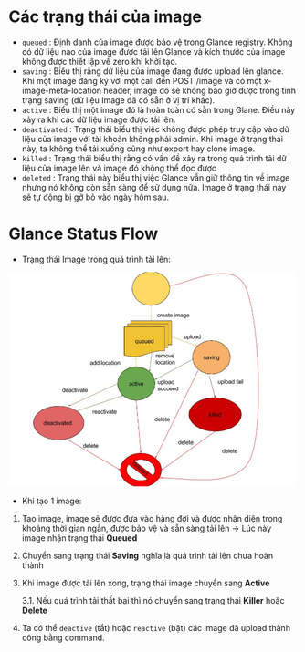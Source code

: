 # Các trạng thái của image
- `queued` : Định danh của image được bảo vệ trong Glance registry. Không có dữ liệu nào của image được tải lên Glance và kích thước của image không được thiết lập về zero khi khởi tạo.
- `saving` : Biểu thị rằng dữ liệu của image đang được upload lên glance. Khi một image đăng ký với một call đến POST /image và có một x-image-meta-location header, image đó sẽ không bao giờ được trong tình trạng saving (dữ liệu Image đã có sẵn ở vị trí khác).
- `active` : Biểu thị một image đó là hoàn toàn có sẵn trong Glane. Điều này xảy ra khi các dữ liệu image được tải lên.
- `deactivated` : Trạng thái biểu thị việc không được phép truy cập vào dữ liệu của image với tài khoản không phải admin. Khi image ở trạng thái này, ta không thể tải xuống cũng như export hay clone image.
- `killed` : Trạng thái biểu thị rằng có vấn đề xảy ra trong quá trình tải dữ liệu của image lên và image đó không thể đọc được
- `deleted` : Trạng thái này biểu thị việc Glance vẫn giữ thông tin về image nhưng nó không còn sẵn sàng để sử dụng nữa. Image ở trạng thái này sẽ tự động bị gỡ bỏ vào ngày hôm sau.

# Glance Status Flow
* Trạng thái Image trong quá trình tải lên:

<img src="Picture/StatusGlance.png" />

* Khi tạo 1 image:
1. Tạo image, image sẽ được đưa vào hàng đợi và được nhận diện trong khoảng thời gian ngắn, được bảo vệ và sẵn sàng tải lên -> Lúc này image nhận trạng thái **Queued** 
2. Chuyển sang trạng thái **Saving** nghĩa là quá trình tải lên chưa hoàn thành
3. Khi image được tải lên xong, trạng thái image chuyển sang **Active**
    
    3.1. Nếu quá trình tải thất bại thì nó chuyển sang trạng thái **Killer** hoặc **Delete**

4. Ta có thể `deactive` (tắt) hoặc `reactive` (bật) các image đã upload thành công bằng command.
